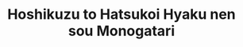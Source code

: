 --- 
title: "Hoshikuzu to Hatsukoi Hyaku nen sou Monogatari"
publishdate: "2019-5-8T16:48:46+02:00"
src: "https://365manga.net/manga/hoshikuzu-to-hatsukoi-hyaku-nen-sou-monogatari"
image: "https://data.365manga.net/images/thumbnails/19414-hoshikuzu-to-hatsukoi-hyaku-nen-sou-monogatari.jpg"
description: ""
---